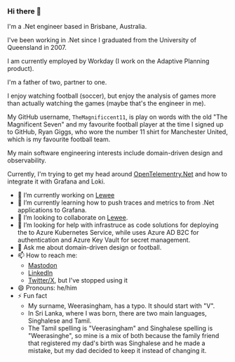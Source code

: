 ### Hi there 👋

I'm a .Net engineer based in Brisbane, Australia.

I've been working in .Net since I graduated from the University of Queensland in 2007.

I am currently employed by Workday (I work on the Adaptive Planning product).

I'm a father of two, partner to one.

I enjoy watching football (soccer), but enjoy the analysis of games more than actually watching the games (maybe that's the engineer in me).

My GitHub username, `TheMagnificcent11`, is play on words with the old "The Magnificent Seven" and my favourite football player at the time I signed up to GitHub, Ryan Giggs, who wore the number 11 shirt for Manchester United, which is my favourite football team.

My main software engineering interests include domain-driven design and observability.

Currently, I'm trying to get my head around [OpenTelementry.Net](https://github.com/open-telemetry/opentelemetry-dotnet) and how to integrate it with Grafana and Loki.

- 🔭 I’m currently working on [Lewee](https://github.com/TheMagnificent11/lewee)
- 🌱 I’m currently learning how to push traces and metrics to from .Net applications to Grafana.
- 👯 I’m looking to collaborate on [Lewee](https://github.com/TheMagnificent11/lewee).
- 🤔 I’m looking for help with infrastruce as code solutions for deploying the to Azure Kubernetes Service, while uses Azure AD B2C for authentication and Azure Key Vault for secret management.
- 💬 Ask me about domain-driven design or football.
- 📫 How to reach me:
  - [Mastodon](https://hachyderm.io/@sajilicious)
  - [LinkedIn](https://www.linkedin.com/in/saji-weerasingham/)
  - [Twitter/X](https://twitter.com/sajilicous), but I've stopped using it
- 😄 Pronouns: he/him
- ⚡ Fun fact
  - My surname, Weerasingham, has a typo.  It should start with "V".
  - In Sri Lanka, where I was born, there are two main languages, Singhalese and Tamil.
  - The Tamil spelling is "Veerasingham" and Singhalese spelling is "Weerasinghe", so mine is a mix of both because the family friend that registered my dad's birth was Singhalese and he made a mistake, but my dad decided to keep it instead of changing it.
